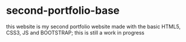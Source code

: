 # second-portfolio-base
this website is my second portfolio website made with the basic HTML5, CSS3, JS and BOOTSTRAP; this is still a work in progress 
